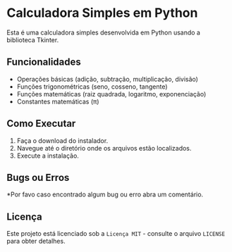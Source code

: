 # Calculadora Simples em Python

Esta é uma calculadora simples desenvolvida em Python usando a biblioteca Tkinter.

## Funcionalidades

- Operações básicas (adição, subtração, multiplicação, divisão)
- Funções trigonométricas (seno, cosseno, tangente)
- Funções matemáticas (raiz quadrada, logaritmo, exponenciação)
- Constantes matemáticas (π)

## Como Executar

1. Faça o download do instalador.
2. Navegue até o diretório onde os arquivos estão localizados.
3. Execute a instalação.

## Bugs ou Erros

*Por favo caso encontrado algum bug ou erro abra um comentário.

## Licença

Este projeto está licenciado sob a `Licença MIT` - consulte o arquivo `LICENSE` para obter detalhes.
